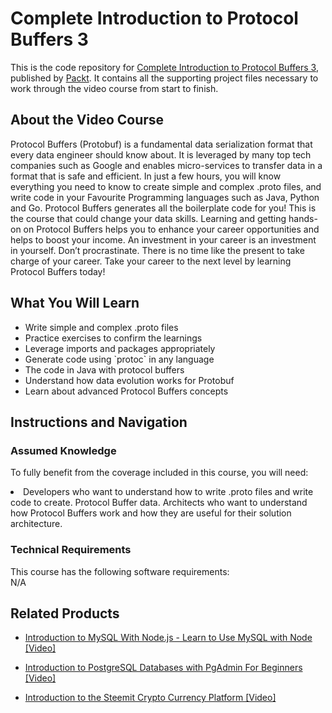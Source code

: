 # 	Complete Introduction to Protocol Buffers 3	
This is the code repository for [	Complete Introduction to Protocol Buffers 3](https://www.packtpub.com/networking-and-servers/complete-introduction-protocol-buffers-3-video), published by [Packt](https://www.packtpub.com/?utm_source=github). It contains all the supporting project files necessary to work through the video course from start to finish.
## About the Video Course
Protocol Buffers (Protobuf) is a fundamental data serialization format that every data engineer should know about. It is leveraged by many top tech companies such as Google and enables micro-services to transfer data in a format that is safe and efficient. In just a few hours, you will know everything you need to know to create simple and complex .proto files, and write code in your Favourite Programming languages such as Java, Python and Go. Protocol Buffers generates all the boilerplate code for you! This is the course that could change your data skills. Learning and getting hands-on on Protocol Buffers helps you to enhance your career opportunities and helps to boost your income. An investment in your career is an investment in yourself. Don’t procrastinate. There is no time like the present to take charge of your career. Take your career to the next level by learning Protocol Buffers today!

<H2>What You Will Learn</H2>
<DIV class=book-info-will-learn-text>
<UL>
<LI>Write simple and complex .proto files</LI>
<LI>Practice exercises to confirm the learnings</LI>
<LI>Leverage imports and packages appropriately</LI>
<LI>Generate code using `protoc` in any language</LI>
<LI>The code in Java with protocol buffers</LI>
<LI>Understand how data evolution works for Protobuf</LI>
<LI>Learn about advanced Protocol Buffers concepts</LI>
</UL></DIV>

## Instructions and Navigation
### Assumed Knowledge
To fully benefit from the coverage included in this course, you will need:<br/>
<DIV class=book-info-will-learn-text>
<LI> Developers who want to understand how to write .proto files and write code to create. Protocol Buffer data. Architects who want to understand how Protocol Buffers work and how they are useful for their solution architecture.</LI> 
<DIV>

### Technical Requirements
This course has the following software requirements:<br/>
N/A

## Related Products
* [Introduction to MySQL With Node.js - Learn to Use MySQL with Node [Video] ](https://www.packtpub.com/application-development/introduction-mysql-nodejs-learn-use-mysql-node-video)

* [Introduction to PostgreSQL Databases with PgAdmin For Beginners [Video]](https://www.packtpub.com/application-development/introduction-postgresql-databases-pgadmin-beginners-video)

* [Introduction to the Steemit Crypto Currency Platform [Video]](https://www.packtpub.com/application-development/introduction-steemit-crypto-currency-platform-video)
